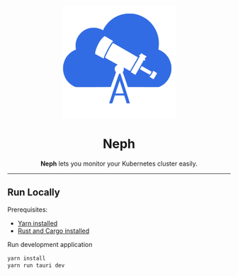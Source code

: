 <div align="center">
    <img align="center" width=256 src="https://raw.githubusercontent.com/GDWR/neph/main/src-tauri/icons/icon.png" alt="Neph Icon">
    <h1 align="center">Neph</h1>
</div>

<div align="center">
    <strong>Neph</strong> lets you monitor your Kubernetes cluster easily.
</div>

---

## Run Locally

Prerequisites:
- [Yarn installed](https://classic.yarnpkg.com/lang/en/docs/install/#debian-stable)
- [Rust and Cargo installed](https://doc.rust-lang.org/cargo/getting-started/installation.html)

Run development application
```shell
yarn install
yarn run tauri dev
```
